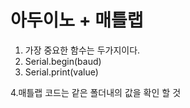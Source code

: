 # 아두이노 + 매틀랩

1. 가장 중요한 함수는 두가지이다.
2. Serial.begin(baud)
3. Serial.print(value)


4.매틀랩 코드는 같은 폴더내의 값을 확인 할 것